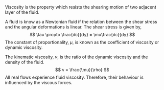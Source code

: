 Viscosity is the property which resists the shearing motion of two adjacent layer of the fluid.

A fluid is know as a Newtonian fluid if the relation between the shear stress and the angular deformations is linear. The shear stress is given by,
$$
\tau \propto \frac{dc}{dy} = \mu\frac{dc}{dy}
$$
The constant of proportionality, $\mu$, is known as the coefficient of viscosity or dynamic viscosity.

The kinematic viscosity, $v$, is the ratio of the dynamic viscosity and the density of the fluid.
$$
v = \frac{\mu}{\rho}
$$
All real flows experience fluid viscosity. Therefore, their behaviour is influenced by the viscous forces.